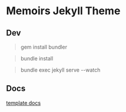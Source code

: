 # Memoirs Jekyll Theme

## Dev

> gem install bundler

> bundle install

> bundle exec jekyll serve --watch

## Docs

[template docs](https://bootstrapstarter.com/jekyll-theme-memoirs/)
